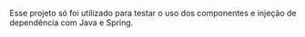 Esse projeto só foi utilizado para testar o uso dos componentes e injeção de dependência com Java e Spring.
